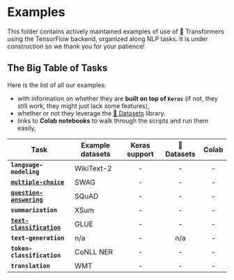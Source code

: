 <!---
Copyright 2020 The HuggingFace Team. All rights reserved.
Licensed under the Apache License, Version 2.0 (the "License");
you may not use this file except in compliance with the License.
You may obtain a copy of the License at

    http://www.apache.org/licenses/LICENSE-2.0

Unless required by applicable law or agreed to in writing, software
distributed under the License is distributed on an "AS IS" BASIS,
WITHOUT WARRANTIES OR CONDITIONS OF ANY KIND, either express or implied.
See the License for the specific language governing permissions and
limitations under the License.
-->

# Examples

This folder contains actively maintained examples of use of 🤗 Transformers using the TensorFlow backend, organized along NLP tasks. It is under construction so we thank you for your patience!

## The Big Table of Tasks

Here is the list of all our examples:
- with information on whether they are **built on top of `Keras`** (if not, they still work, they might
  just lack some features),
- whether or not they leverage the [🤗 Datasets](https://github.com/huggingface/datasets) library.
- links to **Colab notebooks** to walk through the scripts and run them easily,
<!--
Coming soon!
- links to **Cloud deployments** to be able to deploy large-scale trainings in the Cloud with little to no setup.
-->

| Task | Example datasets | Keras support | 🤗 Datasets | Colab
|---|---|:---:|:---:|:---:|
| **`language-modeling`** | WikiText-2 | - | - | -
| [**`multiple-choice`**](https://github.com/huggingface/transformers/tree/master/examples/tensorflow/multiple-choice) | SWAG | - | - | -
| [**`question-answering`**](https://github.com/huggingface/transformers/tree/master/examples/tensorflow/question-answering) | SQuAD | - | - | -
| **`summarization`** | XSum | - | -  | -
| [**`text-classification`**](https://github.com/huggingface/transformers/tree/master/examples/tensorflow/text-classification) | GLUE | - | - | -
| **`text-generation`** | n/a | - | n/a | -
| **`token-classification`** | CoNLL NER | - | - | - 
| **`translation`** | WMT | -  | - | -